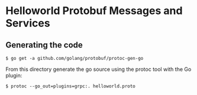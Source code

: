 # Helloworld Protobuf Messages and Services

## Generating the code

```
$ go get -a github.com/golang/protobuf/protoc-gen-go
```

From this directory generate the go source using the protoc tool with the Go plugin:

```
$ protoc --go_out=plugins=grpc:. helloworld.proto 
```
